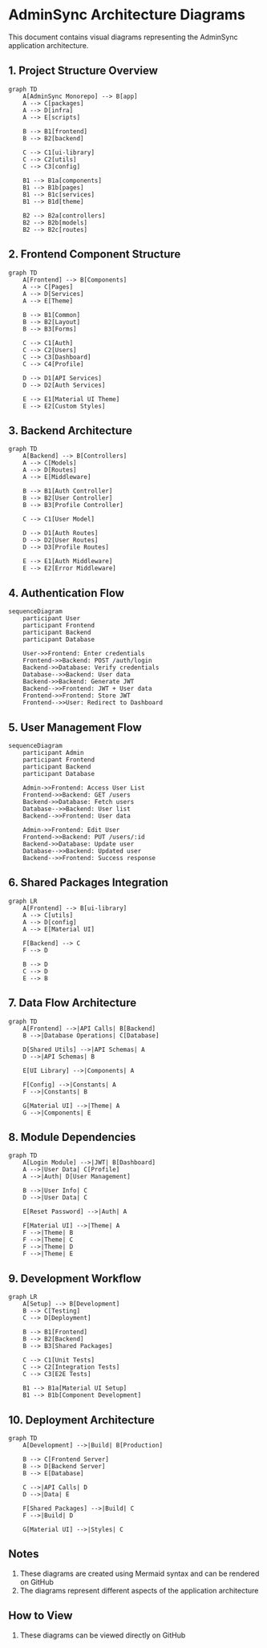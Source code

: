 # AdminSync Architecture Diagrams

This document contains visual diagrams representing the AdminSync application architecture.

## 1. Project Structure Overview

```mermaid
graph TD
    A[AdminSync Monorepo] --> B[app]
    A --> C[packages]
    A --> D[infra]
    A --> E[scripts]
    
    B --> B1[frontend]
    B --> B2[backend]
    
    C --> C1[ui-library]
    C --> C2[utils]
    C --> C3[config]
    
    B1 --> B1a[components]
    B1 --> B1b[pages]
    B1 --> B1c[services]
    B1 --> B1d[theme]
    
    B2 --> B2a[controllers]
    B2 --> B2b[models]
    B2 --> B2c[routes]
```

## 2. Frontend Component Structure

```mermaid
graph TD
    A[Frontend] --> B[Components]
    A --> C[Pages]
    A --> D[Services]
    A --> E[Theme]
    
    B --> B1[Common]
    B --> B2[Layout]
    B --> B3[Forms]
    
    C --> C1[Auth]
    C --> C2[Users]
    C --> C3[Dashboard]
    C --> C4[Profile]
    
    D --> D1[API Services]
    D --> D2[Auth Services]
    
    E --> E1[Material UI Theme]
    E --> E2[Custom Styles]
```

## 3. Backend Architecture

```mermaid
graph TD
    A[Backend] --> B[Controllers]
    A --> C[Models]
    A --> D[Routes]
    A --> E[Middleware]
    
    B --> B1[Auth Controller]
    B --> B2[User Controller]
    B --> B3[Profile Controller]
    
    C --> C1[User Model]
    
    D --> D1[Auth Routes]
    D --> D2[User Routes]
    D --> D3[Profile Routes]
    
    E --> E1[Auth Middleware]
    E --> E2[Error Middleware]
```

## 4. Authentication Flow

```mermaid
sequenceDiagram
    participant User
    participant Frontend
    participant Backend
    participant Database
    
    User->>Frontend: Enter credentials
    Frontend->>Backend: POST /auth/login
    Backend->>Database: Verify credentials
    Database-->>Backend: User data
    Backend->>Backend: Generate JWT
    Backend-->>Frontend: JWT + User data
    Frontend->>Frontend: Store JWT
    Frontend-->>User: Redirect to Dashboard
```

## 5. User Management Flow

```mermaid
sequenceDiagram
    participant Admin
    participant Frontend
    participant Backend
    participant Database
    
    Admin->>Frontend: Access User List
    Frontend->>Backend: GET /users
    Backend->>Database: Fetch users
    Database-->>Backend: User list
    Backend-->>Frontend: User data
    
    Admin->>Frontend: Edit User
    Frontend->>Backend: PUT /users/:id
    Backend->>Database: Update user
    Database-->>Backend: Updated user
    Backend-->>Frontend: Success response
```

## 6. Shared Packages Integration

```mermaid
graph LR
    A[Frontend] --> B[ui-library]
    A --> C[utils]
    A --> D[config]
    A --> E[Material UI]
    
    F[Backend] --> C
    F --> D
    
    B --> D
    C --> D
    E --> B
```

## 7. Data Flow Architecture

```mermaid
graph TD
    A[Frontend] -->|API Calls| B[Backend]
    B -->|Database Operations| C[Database]
    
    D[Shared Utils] -->|API Schemas| A
    D -->|API Schemas| B
    
    E[UI Library] -->|Components| A
    
    F[Config] -->|Constants| A
    F -->|Constants| B
    
    G[Material UI] -->|Theme| A
    G -->|Components| E
```

## 8. Module Dependencies

```mermaid
graph TD
    A[Login Module] -->|JWT| B[Dashboard]
    A -->|User Data| C[Profile]
    A -->|Auth| D[User Management]
    
    B -->|User Info| C
    D -->|User Data| C
    
    E[Reset Password] -->|Auth| A
    
    F[Material UI] -->|Theme| A
    F -->|Theme| B
    F -->|Theme| C
    F -->|Theme| D
    F -->|Theme| E
```

## 9. Development Workflow

```mermaid
graph LR
    A[Setup] --> B[Development]
    B --> C[Testing]
    C --> D[Deployment]
    
    B --> B1[Frontend]
    B --> B2[Backend]
    B --> B3[Shared Packages]
    
    C --> C1[Unit Tests]
    C --> C2[Integration Tests]
    C --> C3[E2E Tests]
    
    B1 --> B1a[Material UI Setup]
    B1 --> B1b[Component Development]
```

## 10. Deployment Architecture

```mermaid
graph TD
    A[Development] -->|Build| B[Production]
    
    B --> C[Frontend Server]
    B --> D[Backend Server]
    B --> E[Database]
    
    C -->|API Calls| D
    D -->|Data| E
    
    F[Shared Packages] -->|Build| C
    F -->|Build| D
    
    G[Material UI] -->|Styles| C
```

## Notes

1. These diagrams are created using Mermaid syntax and can be rendered on GitHub
2. The diagrams represent different aspects of the application architecture

## How to View

1. These diagrams can be viewed directly on GitHub